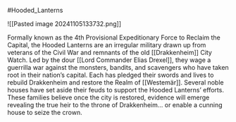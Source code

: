 #Hooded_Lanterns 

![[Pasted image 20241105133732.png]]

Formally known as the 4th Provisional Expeditionary Force to Reclaim the Capital, the Hooded Lanterns are an irregular military drawn up from veterans of the Civil War and remnants of the old [[Drakkenheim]] City Watch. Led by the dour [[Lord Commander Elias Drexel]], they wage a guerrilla war against the monsters, bandits, and scavengers who have taken root in their nation’s capital. Each has pledged their swords and lives to rebuild Drakkenheim and restore the Realm of [[Westemär]]. Several noble houses have set aside their feuds to support the Hooded Lanterns’ efforts. These families believe once the city is restored, evidence will emerge revealing the true heir to the throne of Drakkenheim... or enable a cunning house to seize the crown.



